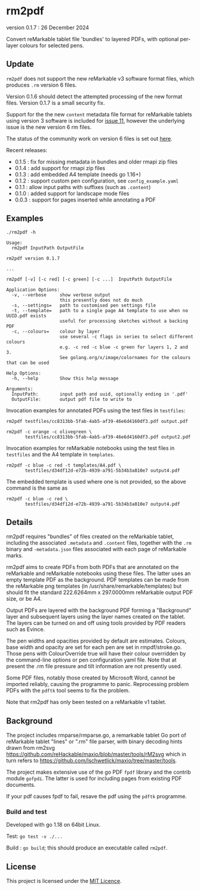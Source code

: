 # rm2pdf

version 0.1.7 : 26 December 2024

Convert reMarkable tablet file 'bundles' to layered PDFs, with optional
per-layer colours for selected pens.

## Update

`rm2pdf` does not support the new reMarkable v3 software format files,
which produces `.rm` version 6 files.

Version 0.1.6 should detect the attempted processing of the new format
files. Version 0.1.7 is a small security fix.

Support for the the new `content` metadata file format for reMarkable
tablets using version 3 software is included for [issue
11](https://github.com/rorycl/rm2pdf/issues/11), however the underlying
issue is the new version 6 rm files.

The status of the community work on version 6 files is set out
[here](https://www.reddit.com/r/RemarkableTablet/comments/10hxe3j/updates_regarding_reverse_engineering_remarkable/).

Recent releases:
* 0.1.5 : fix for missing metadata in bundles and older rmapi zip files
* 0.1.4 : add support for rmapi zip files
* 0.1.3 : add embedded A4 template (needs go 1.16+)
* 0.1.2 : support custom pen configuration, see `config_example.yaml`
* 0.1.1 : allow input paths with suffixes (such as `.content`)
* 0.1.0 : added support for landscape mode files
* 0.0.3 : support for pages inserted while annotating a PDF

## Examples

```
./rm2pdf -h

Usage:
  rm2pdf InputPath OutputFile

rm2pdf version 0.1.7

...

rm2pdf [-v] [-c red] [-c green] [-c ...]  InputPath OutputFile

Application Options:
  -v, --verbose     show verbose output
                    this presently does not do much
  -s, --settings=   path to customised pen settings file
  -t, --template=   path to a single page A4 template to use when no UUID.pdf exists
                    useful for processing sketches without a backing PDF
  -c, --colours=    colour by layer
                    use several -c flags in series to select different colours
                    e.g. -c red -c blue -c green for layers 1, 2 and 3.
                    See golang.org/x/image/colornames for the colours that can be used

Help Options:
  -h, --help        Show this help message

Arguments:
  InputPath:        input path and uuid, optionally ending in '.pdf'
  OutputFile:       output pdf file to write to

```

Invocation examples for annotated PDFs using the test files in `testfiles`:

```
rm2pdf testfiles/cc8313bb-5fab-4ab5-af39-46e6d4160df3.pdf output.pdf

rm2pdf -c orange -c olivegreen \
       testfiles/cc8313bb-5fab-4ab5-af39-46e6d4160df3.pdf output2.pdf
```

Invocation examples for reMarkable notebooks using the test files in `testfiles`
and the A4 template in `templates`.

```
rm2pdf -c blue -c red -t templates/A4.pdf \
       testfiles/d34df12d-e72b-4939-a791-5b34b3a810e7 output4.pdf

```

The embedded template is used where one is not provided, so the above command is
the same as

```
rm2pdf -c blue -c red \
       testfiles/d34df12d-e72b-4939-a791-5b34b3a810e7 output4.pdf
```

## Details

rm2pdf requires "bundles" of files created on the reMarkable tablet, including
the associated `.metadata` and `.content` files, together with the `.rm` binary
and `-metadata.json` files associated with each page of reMarkable marks.

rm2pdf aims to create PDFs from both PDFs that are annotated on the reMarkable
and reMarkable notebooks using these files. The latter uses an empty template
PDF as the background. PDF templates can be made from the reMarkable png
templates (in /usr/share/remarkable/templates) but should fit the standard
222.6264mm x 297.0000mm reMarkable output PDF size, or be A4.

Output PDFs are layered with the background PDF forming a "Background" layer and
subsequent layers using the layer names created on the tablet. The layers can be
turned on and off using tools provided by PDF readers such as Evince.

The pen widths and opacities provided by default are estimates. Colours, base
width and opacity are set for each pen are set in rmpdf/stroke.go. Those pens
with ColourOverride true will have their colour overridden by the command-line
options or pen configuration yaml file. Note that at present the .rm file
pressure and tilt information are not presently used. 

Some PDF files, notably those created by Microsoft Word, cannot be imported
reliably, causing the programme to panic. Reprocessing problem PDFs with the
`pdftk` tool seems to fix the problem.

Note that rm2pdf has only been tested on a reMarkable v1 tablet.

## Background

The project includes rmparse/rmparse.go, a remarkable tablet Go port of
reMarkable tablet "lines" or ".rm" file parser, with binary decoding hints drawn
from rm2svg https://github.com/reHackable/maxio/blob/master/tools/rM2svg which
in turn refers to https://github.com/lschwetlick/maxio/tree/master/tools.

The project makes extensive use of the go PDF `fpdf` library and the contrib
module `gofpdi`. The latter is used for including pages from existing PDF
documents.

If your pdf causes fpdf to fail, resave the pdf using the `pdftk`
programme.

### Build and test

Developed with go 1.18 on 64bit Linux.

Test:  `go test -v ./...`

Build : `go build`; this should produce an executable called `rm2pdf`.

## License

This project is licensed under the [MIT Licence](LICENCE).
